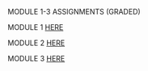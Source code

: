 MODULE 1-3 ASSIGNMENTS (GRADED)

MODULE 1 [HERE](https://coursera.cs.princeton.edu/introcs/assignments/hello/specification.php)

MODULE 2 [HERE](https://coursera.cs.princeton.edu/introcs/assignments/loops/specification.php)

MODULE 3 [HERE](https://coursera.cs.princeton.edu/introcs/assignments/arrays/specification.php)
